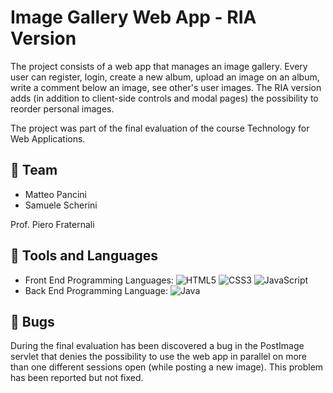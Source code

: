 # Image Gallery Web App - RIA Version

The project consists of a web app that manages an image gallery.
Every user can register, login, create a new album, upload an image on an album, write a comment below an image, see other's user images.
The RIA version adds (in addition to client-side controls and modal pages) the possibility to reorder personal images.

The project was part of the final evaluation of the course Technology for Web Applications.

## 👤 Team
+ Matteo Pancini
+ Samuele Scherini

Prof. Piero Fraternali

## 🔨 Tools and Languages
+ Front End Programming Languages: ![HTML5](https://img.shields.io/badge/html5-%23E34F26.svg?style=for-the-badge&logo=html5&logoColor=white) ![CSS3](https://img.shields.io/badge/css3-%231572B6.svg?style=for-the-badge&logo=css3&logoColor=white) ![JavaScript](https://img.shields.io/badge/javascript-%23323330.svg?style=for-the-badge&logo=javascript&logoColor=%23F7DF1E)
+ Back End Programming Language: ![Java](https://img.shields.io/badge/java-%23ED8B00.svg?style=for-the-badge&logo=java&logoColor=white)

## 🐞 Bugs
During the final evaluation has been discovered a bug in the PostImage servlet that denies the possibility to use the web app in parallel on more than one different sessions open (while posting a new image).
This problem has been reported but not fixed.
